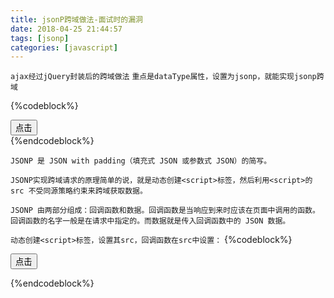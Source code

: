 ```yaml
---
title: jsonP跨域做法-面试时的漏洞
date: 2018-04-25 21:44:57
tags: [jsonp]
categories: [javascript]
---
```


`ajax经过jQuery封装后的跨域做法`
`重点是dataType属性，设置为jsonp，就能实现jsonp跨域`

{%codeblock%}
<!DOCTYPE html>
<html lang="en">
<head>
    <meta charset="UTF-8">
    <title>jQuery实现JSONP</title>
</head>
<body>
    <div id="mydiv">
        <button id="btn">点击</button>
    </div>
</body>
<script type="text/javascript" src="https://code.jquery.com/jquery-3.1.0.min.js"></script>
<script type="text/javascript">
    $(function(){
        $("#btn").click(function(){

            $.ajax({
                async : true,
                url : "https://api.douban.com/v2/book/search",
                type : "GET",
                dataType : "jsonp", // 返回的数据类型，设置为JSONP方式
                jsonp : 'callback', //指定一个查询参数名称来覆盖默认的 jsonp 回调参数名 callback
                jsonpCallback: 'handleResponse', //设置回调函数名
                data : {
                    q : "javascript", 
                    count : 1
                }, 
                success: function(response, status, xhr){
                    console.log('状态为：' + status + ',状态是：' + xhr.statusText);
                    console.log(response);
                }
            });
        });
    });
</script>
</html>
{%endcodeblock%}


`JSONP 是 JSON with padding（填充式 JSON 或参数式 JSON）的简写。`

`JSONP实现跨域请求的原理简单的说，就是动态创建<script>标签，然后利用<script>的src 不受同源策略约束来跨域获取数据。`

`JSONP 由两部分组成：回调函数和数据。回调函数是当响应到来时应该在页面中调用的函数。回调函数的名字一般是在请求中指定的。而数据就是传入回调函数中的 JSON 数据。`

`动态创建<script>标签，设置其src，回调函数在src中设置：`
{%codeblock%}
<!DOCTYPE html>
<html lang="en">
<head>
    <meta charset="UTF-8">
    <title>JSONP实现跨域2</title>
</head>
<body>
    <div id="mydiv">
        <button id="btn">点击</button>
    </div>
</body>
<script type="text/javascript">
    function handleResponse(response){
      console.log(response);
    }
</script>
<script type="text/javascript">
  window.onload = function() {

  var oBtn = document.getElementById('btn');

  oBtn.onclick = function() {     

      var script = document.createElement("script");
      script.src = "https://api.douban.com/v2/book/search?q=javascript&count=1&callback=handleResponse";
      document.body.insertBefore(script, document.body.firstChild);   
  };
};
</script>
</html>
{%endcodeblock%}